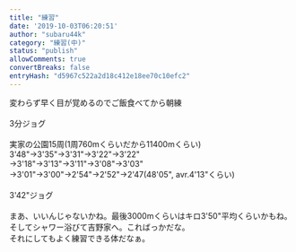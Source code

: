 ```yaml
---
title: "練習"
date: '2019-10-03T06:20:51'
author: "subaru44k"
category: "練習(中)"
status: "publish"
allowComments: true
convertBreaks: false
entryHash: "d5967c522a2d18c412e18ee70c10efc2"
---
```

変わらず早く目が覚めるのでご飯食べてから朝練<br>
<br>
3分ジョグ<br>
<br>
実家の公園15周(1周760mくらいだから11400mくらい)<br>
3'48"→3'35"→3'31"→3'22"→3'22"<br>
→3'18"→3'13"→3'11"→3'08"→3'03"<br>
→3'01"→3'00"→2'54"→2'52"→2'47(48'05", avr.4'13"くらい)<br>
<br>
3'42"ジョグ<br>
<br>
まあ、いいんじゃないかね。最後3000mくらいはキロ3'50"平均くらいかもね。<br>
そしてシャワー浴びて吉野家へ。こればっかだな。<br>
それにしてもよく練習できる体だなぁ。
